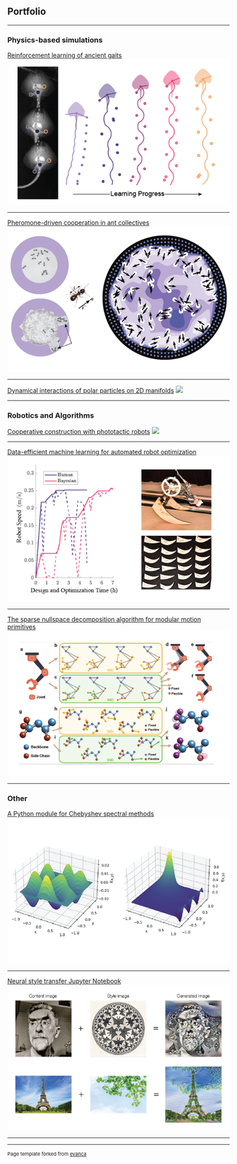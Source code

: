 ## Portfolio

---

### Physics-based simulations

[Reinforcement learning of ancient gaits](https://royalsocietypublishing.org/doi/full/10.1098/rsif.2020.0701)
<img src="images/RL.png?raw=true"/>

---
[Pheromone-driven cooperation in ant collectives](https://elifesciences.org/articles/79638)
<img src="images/rants.png?raw=true"/>

---
[Dynamical interactions of polar particles on 2D manifolds](https://github.com/ffgiardina/spheroidal-dynamics)
<img src="images/spheroid.gif?raw=true"/>

---

### Robotics and Algorithms

[Cooperative construction with phototactic robots](https://arxiv.org/abs/2208.12373)
<img src="images/rants.gif?raw=true"/>

---
[Data-efficient machine learning for automated robot optimization](https://ieeexplore.ieee.org/abstract/document/8263599)
<img src="images/bayesian.png?raw=true"/>

---
[The sparse nullspace decomposition algorithm for modular motion primitives](https://royalsocietypublishing.org/doi/abs/10.1098/rspa.2022.0082)
<img src="images/motion_primitives.png?raw=true"/>

---

### Other

[A Python module for Chebyshev spectral methods](https://github.com/ffgiardina/chebyspectral)
<img src="images/spectral.png?raw=true"/>

---
[Neural style transfer Jupyter Notebook](https://github.com/ffgiardina/NST)
<img src="images/nst.png?raw=true"/>

---




---
<p style="font-size:11px">Page template forked from <a href="https://github.com/evanca/quick-portfolio">evanca</a></p>
<!-- Remove above link if you don't want to attibute -->
